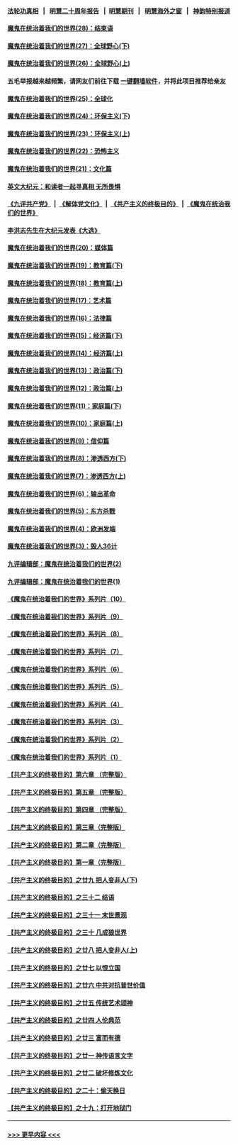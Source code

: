 #### [法轮功真相](https://github.com/gfw-breaker/truth/blob/master/README.md?t=0) &nbsp;&nbsp;|&nbsp;&nbsp; [明慧二十周年报告](https://github.com/gfw-breaker/mh-reports/blob/master/README.md?t=0) &nbsp;&nbsp;|&nbsp;&nbsp;[明慧期刊](https://github.com/gfw-breaker/mh-qikan) &nbsp;&nbsp;|&nbsp;&nbsp; [明慧海外之窗](https://github.com/gfw-breaker/mh-news/blob/master/README.md?t=0) &nbsp;&nbsp;|&nbsp;&nbsp; [神韵特别报道](https://github.com/gfw-breaker/mh-news/blob/master/shenyun.md?t=0)
#### [魔鬼在统治着我们的世界(28)：结束语](../pages/nsc422/n10936246.md?t=06150851) 
#### [魔鬼在统治着我们的世界(27)：全球野心(下)](../pages/nsc422/n10928319.md?t=06150851) 
#### [魔鬼在统治着我们的世界(26)：全球野心(上)](../pages/nsc422/n10900318.md?t=06150851) 
#### 五毛举报越来越频繁，请网友们前往下载 [一键翻墙软件](https://github.com/gfw-breaker/ssr-accounts)，并将此项目推荐给亲友
#### [魔鬼在统治着我们的世界(25)：全球化](../pages/nsc422/n10788205.md?t=06150851) 
#### [魔鬼在统治着我们的世界(24)：环保主义(下)](../pages/nsc422/n10695307.md?t=06150851) 
#### [魔鬼在统治着我们的世界(23)：环保主义(上)](../pages/nsc422/n10688613.md?t=06150851) 
#### [魔鬼在统治着我们的世界(22)：恐怖主义](../pages/nsc422/n10614727.md?t=06150851) 
#### [魔鬼在统治着我们的世界(21)：文化篇](../pages/nsc422/n10597706.md?t=06150851) 
#### [英文大纪元：和读者一起寻真相 无所畏惧](../pages/nsc422/n12542027.md?t=06150851) 
#### [《九评共产党》](https://github.com/begood0513/9ping.md/blob/master/README.md) &nbsp;|&nbsp; [《解体党文化》](../../../../jtdwh.md/blob/master/README.md)  &nbsp;|&nbsp; [《共产主义的终极目的》](../../../../gczydzjmd.md/blob/master/README.md) &nbsp;|&nbsp; [《魔鬼在统治我们的世界》](../../../../mgztzwmdsj.md/blob/master/README.md) 
#### [李洪志先生在大纪元发表《大选》](../pages/nsc422/n12534746.md?t=06150851) 
#### [魔鬼在统治着我们的世界(20)：媒体篇](../pages/nsc422/n10586579.md?t=06150851) 
#### [魔鬼在统治着我们的世界(19)：教育篇(下)](../pages/nsc422/n10564808.md?t=06150851) 
#### [魔鬼在统治着我们的世界(18)：教育篇(上)](../pages/nsc422/n10526970.md?t=06150851) 
#### [魔鬼在统治着我们的世界(17)：艺术篇](../pages/nsc422/n10499093.md?t=06150851) 
#### [魔鬼在统治着我们的世界(16)：法律篇](../pages/nsc422/n10485969.md?t=06150851) 
#### [魔鬼在统治着我们的世界(15)：经济篇(下)](../pages/nsc422/n10469975.md?t=06150851) 
#### [魔鬼在统治着我们的世界(14)：经济篇(上)](../pages/nsc422/n10457370.md?t=06150851) 
#### [魔鬼在统治着我们的世界(13)：政治篇(下)](../pages/nsc422/n10448270.md?t=06150851) 
#### [魔鬼在统治着我们的世界(12)：政治篇(上)](../pages/nsc422/n10444576.md?t=06150851) 
#### [魔鬼在统治着我们的世界(11)：家庭篇(下)](../pages/nsc422/n10440961.md?t=06150851) 
#### [魔鬼在统治着我们的世界(10)：家庭篇(上)](../pages/nsc422/n10435448.md?t=06150851) 
#### [魔鬼在统治着我们的世界(9)：信仰篇](../pages/nsc422/n10432159.md?t=06150851) 
#### [魔鬼在统治着我们的世界(8)：渗透西方(下)](../pages/nsc422/n10429603.md?t=06150851) 
#### [魔鬼在统治着我们的世界(7)：渗透西方(上)](../pages/nsc422/n10426013.md?t=06150851) 
#### [魔鬼在统治着我们的世界(6)：输出革命](../pages/nsc422/n10421536.md?t=06150851) 
#### [魔鬼在统治着我们的世界(5)：东方杀戮](../pages/nsc422/n10417707.md?t=06150851) 
#### [魔鬼在统治着我们的世界(4)：欧洲发端](../pages/nsc422/n10414890.md?t=06150851) 
#### [魔鬼在统治着我们的世界(3)：毁人36计](../pages/nsc422/n10411583.md?t=06150851) 
#### [九评编辑部：魔鬼在统治着我们的世界(2)](../pages/nsc422/n10410036.md?t=06150851) 
#### [九评编辑部：魔鬼在统治着我们的世界(1)](../pages/nsc422/n10406825.md?t=06150851) 
#### [《魔鬼在统治着我们的世界》系列片（10）](../pages/nsc422/n12292670.md?t=06150851) 
#### [《魔鬼在统治着我们的世界》系列片（9）](../pages/nsc422/n12290859.md?t=06150851) 
#### [《魔鬼在统治着我们的世界》系列片（8）](../pages/nsc422/n12287445.md?t=06150851) 
#### [《魔鬼在统治着我们的世界》系列片（7）](../pages/nsc422/n12283425.md?t=06150851) 
#### [《魔鬼在统治着我们的世界》系列片（6）](../pages/nsc422/n12282314.md?t=06150851) 
#### [《魔鬼在统治着我们的世界》系列片（5）](../pages/nsc422/n12281419.md?t=06150851) 
#### [《魔鬼在统治着我们的世界》系列片（4）](../pages/nsc422/n12274024.md?t=06150851) 
#### [《魔鬼在统治着我们的世界》系列片（3）](../pages/nsc422/n12271322.md?t=06150851) 
#### [《魔鬼在统治着我们的世界》系列片（2）](../pages/nsc422/n12269049.md?t=06150851) 
#### [《魔鬼在统治着我们的世界》系列片（1）](../pages/nsc422/n12267575.md?t=06150851) 
#### [【共产主义的终极目的】第六章 （完整版）](../pages/nsc422/n11428913.md?t=06150851) 
#### [【共产主义的终极目的】第五章 （完整版）](../pages/nsc422/n11428912.md?t=06150851) 
#### [【共产主义的终极目的】第四章 （完整版）](../pages/nsc422/n11428907.md?t=06150851) 
#### [【共产主义的终极目的】第三章（完整版）](../pages/nsc422/n11428848.md?t=06150851) 
#### [【共产主义的终极目的】第二章（完整版）](../pages/nsc422/n11428831.md?t=06150851) 
#### [【共产主义的终极目的】第一章（完整版）](../pages/nsc422/n11417651.md?t=06150851) 
#### [【共产主义的终极目的】之廿九 把人变非人(下)](../pages/nsc422/n11344140.md?t=06150851) 
#### [【共产主义的终极目的】之三十二 结语](../pages/nsc422/n11360535.md?t=06150851) 
#### [【共产主义的终极目的】之三十一 末世景观](../pages/nsc422/n11351129.md?t=06150851) 
#### [【共产主义的终极目的】之三十 几成狼世界](../pages/nsc422/n11348280.md?t=06150851) 
#### [【共产主义的终极目的】之廿八 把人变非人(上)](../pages/nsc422/n11340492.md?t=06150851) 
#### [【共产主义的终极目的】之廿七 以恨立国](../pages/nsc422/n11336944.md?t=06150851) 
#### [【共产主义的终极目的】之廿六 中共对抗普世价值](../pages/nsc422/n11324785.md?t=06150851) 
#### [【共产主义的终极目的】之廿五 传统艺术颂神](../pages/nsc422/n11296396.md?t=06150851) 
#### [【共产主义的终极目的】之廿四 人伦典范](../pages/nsc422/n11296397.md?t=06150851) 
#### [【共产主义的终极目的】之廿三 富而有德](../pages/nsc422/n11283598.md?t=06150851) 
#### [【共产主义的终极目的】之廿一 神传语言文字](../pages/nsc422/n11263265.md?t=06150851) 
#### [【共产主义的终极目的】之廿二 破坏修炼文化](../pages/nsc422/n11245728.md?t=06150851) 
#### [【共产主义的终极目的】之二十：偷天换日](../pages/nsc422/n11238846.md?t=06150851) 
#### [【共产主义的终极目的】之十九：打开地狱门](../pages/nsc422/n11206376.md?t=06150851) 

----
#### [ >>> 更早内容 <<< ](../indexes/nsc422-earlier.md)
